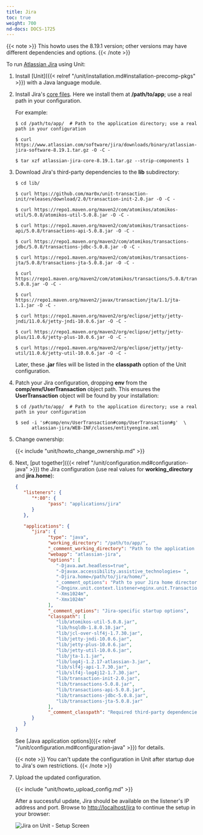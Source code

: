 ```yaml
---
title: Jira
toc: true
weight: 700
nd-docs: DOCS-1725
---
```


{{< note >}}
This howto uses the 8.19.1 version; other versions may have different
dependencies and options.
{{< /note >}}

To run [Atlassian Jira](https://www.atlassian.com/software/jira) using Unit:

1. Install [Unit]({{< relref "/unit/installation.md#installation-precomp-pkgs" >}}) with a Java language module.

2. Install Jira's [core files](https://www.atlassian.com/software/jira/update). Here we install them at **/path/to/app**;
   use a real path in your configuration.

   For example:

   ```console
   $ cd /path/to/app/  # Path to the application directory; use a real path in your configuration
   ```

   ```console
   $ curl https://www.atlassian.com/software/jira/downloads/binary/atlassian-jira-software-8.19.1.tar.gz -O -C -
   ```

   ```console
   $ tar xzf atlassian-jira-core-8.19.1.tar.gz --strip-components 1
   ```

3. Download Jira's third-party dependencies to the **lib** subdirectory:

   ```console
   $ cd lib/
   ```

   ```console
   $ curl https://github.com/mar0x/unit-transaction-init/releases/download/2.0/transaction-init-2.0.jar -O -C -
   ```

   ```console
   $ curl https://repo1.maven.org/maven2/com/atomikos/atomikos-util/5.0.8/atomikos-util-5.0.8.jar -O -C -
   ```

   ```console
   $ curl https://repo1.maven.org/maven2/com/atomikos/transactions-api/5.0.8/transactions-api-5.0.8.jar -O -C -
   ```

   ```console
   $ curl https://repo1.maven.org/maven2/com/atomikos/transactions-jdbc/5.0.8/transactions-jdbc-5.0.8.jar -O -C -
   ```

   ```console
   $ curl https://repo1.maven.org/maven2/com/atomikos/transactions-jta/5.0.8/transactions-jta-5.0.8.jar -O -C -
   ```

   ```console
   $ curl https://repo1.maven.org/maven2/com/atomikos/transactions/5.0.8/transactions-5.0.8.jar -O -C -
   ```

   ```console
   $ curl https://repo1.maven.org/maven2/javax/transaction/jta/1.1/jta-1.1.jar -O -C -
   ```

   ```console
   $ curl https://repo1.maven.org/maven2/org/eclipse/jetty/jetty-jndi/11.0.6/jetty-jndi-10.0.6.jar -O -C -
   ```

   ```console
   $ curl https://repo1.maven.org/maven2/org/eclipse/jetty/jetty-plus/11.0.6/jetty-plus-10.0.6.jar -O -C -
   ```

   ```console
   $ curl https://repo1.maven.org/maven2/org/eclipse/jetty/jetty-util/11.0.6/jetty-util-10.0.6.jar -O -C -
   ```

   Later, these **.jar** files will be listed in the **classpath**
   option of the Unit configuration.

4. Patch your Jira configuration, dropping **env** from the
   **comp/env/UserTransaction** object path. This ensures the
   **UserTransaction** object will be found by your installation:

   ```console
   $ cd /path/to/app/  # Path to the application directory; use a real path in your configuration
   ```

   ```console
   $ sed -i 's#comp/env/UserTransaction#comp/UserTransaction#g'  \
         atlassian-jira/WEB-INF/classes/entityengine.xml
   ```

5. Change ownership:

   {{< include "unit/howto_change_ownership.md" >}}


6. Next,
   [put together]({{< relref "/unit/configuration.md#configuration-java" >}})
   the Jira configuration (use real values for **working_directory** and **jira.home**):

   ```json
   {
      "listeners": {
         "*:80": {
               "pass": "applications/jira"
         }
      },

      "applications": {
         "jira": {
               "type": "java",
               "working_directory": "/path/to/app/",
               "_comment_working_directory": "Path to the application directory; use a real path in your configuration",
               "webapp": "atlassian-jira",
               "options": [
                  "-Djava.awt.headless=true",
                  "-Djavax.accessibility.assistive_technologies= ",
                  "-Djira.home=/path/to/jira/home/",
                  "_comment_options": "Path to your Jira home directory; use a real path in your configuration",
                  "-Dnginx.unit.context.listener=nginx.unit.TransactionInit",
                  "-Xms1024m",
                  "-Xmx1024m"
               ],
               "_comment_options": "Jira-specific startup options",
               "classpath": [
                  "lib/atomikos-util-5.0.8.jar",
                  "lib/hsqldb-1.8.0.10.jar",
                  "lib/jcl-over-slf4j-1.7.30.jar",
                  "lib/jetty-jndi-10.0.6.jar",
                  "lib/jetty-plus-10.0.6.jar",
                  "lib/jetty-util-10.0.6.jar",
                  "lib/jta-1.1.jar",
                  "lib/log4j-1.2.17-atlassian-3.jar",
                  "lib/slf4j-api-1.7.30.jar",
                  "lib/slf4j-log4j12-1.7.30.jar",
                  "lib/transaction-init-2.0.jar",
                  "lib/transactions-5.0.8.jar",
                  "lib/transactions-api-5.0.8.jar",
                  "lib/transactions-jdbc-5.0.8.jar",
                  "lib/transactions-jta-5.0.8.jar"
               ],
               "_comment_classpath": "Required third-party dependencies from Step 3"
         }
      }
   }
   ```

   See
   [Java application options]({{< relref "/unit/configuration.md#configuration-java" >}})
   for details.

   {{< note >}}
   You can't update the configuration in Unit after startup due to Jira's
   own restrictions.
   {{< /note >}}

7. Upload the updated configuration.

   {{< include "unit/howto_upload_config.md" >}}

   After a successful update, Jira should be available on the listener's IP
   address and port. Browse to <http://localhost/jira> to continue the setup in
   your browser:

   ![Jira on Unit - Setup Screen](/unit/images/jira.png)
